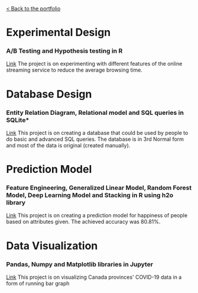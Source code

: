 [< Back to the portfolio](https://s-bishnoi.github.io/shubham-bishnoi/)

# Experimental Design
### A/B Testing and Hypothesis testing in R

[Link](./projects/ExperimentalDesign/) The project is on experimenting with different features of the online streaming service to reduce the average browsing time.

# Database Design
### Entity Relation Diagram, Relational model and SQL queries in SQLite*

[Link](./projects/DatabaseDesign/) This project is on creating a database that could be used by people to do basic and advanced SQL queries. The database is in 3rd Normal form and most of the data is original (created manually).

# Prediction Model
### Feature Engineering, Generalized Linear Model, Random Forest Model, Deep Learning Model and Stacking in R using h2o library

[Link](./projects/PredictionClassificationModels) This project is on creating a prediction model for happiness of people based on attributes given. The achieved accuracy was 80.81%.

# Data Visualization
### Pandas, Numpy and Matplotlib libraries in Jupyter

[Link](./projects/DataVisualization) This project is on visualizing Canada provinces' COVID-19 data in a form of running bar graph 
